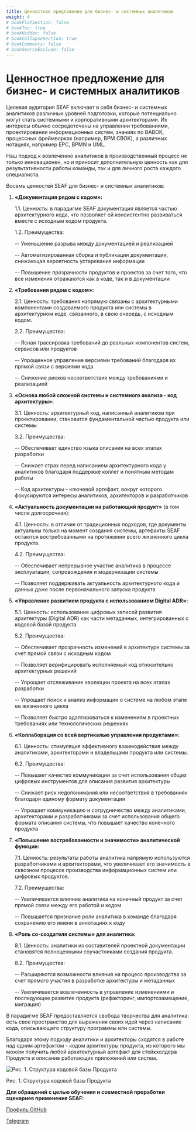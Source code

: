 ```yaml
---
title: Ценностное предложение для бизнес- и системных аналитиков
weight: 4
# bookFlatSection: false
# bookToc: true
# bookHidden: false
# bookCollapseSection: true
# bookComments: false
# bookSearchExclude: false
---
```

# Ценностное предложение для бизнес- и системных аналитиков

Целевая аудитория SEAF включает в себя бизнес- и системных аналитиков различных уровней подготовки, которые потенциально могут стать системными и корпоративными архитекторами. Их интересы обычно сосредоточены на управлении требованиями, проектировании информационных систем, знаниях по BABOK, процессных фреймворках (например, BPM CBOK), а различных нотациях, например EPC, BPMN и UML.

Наш подход к вовлечению аналитиков в производственный процесс не только инновационен, но и приносит дополнительную ценность как для результативности работы команды, так и для личного роста каждого специалиста.

Восемь ценностей SEAF для бизнес- и системных аналитиков:
1.	**«Документация рядом с кодом»:**

    1.1.	Ценность: в парадигме SEAF документация является частью архитектурного кода, что позволяет ей консистентно развиваться вместе с исходным кодом продукта.

    1.2.	Преимущества:

      -- Уменьшение разрыва между документацией и реализацией

      -- Автоматизированная сборка и публикация документации, снижающая вероятность устаревания информации

      -- Повышение прозрачности продуктов и проектов за счет того, что все изменения отражаются как в коде, так и в документации

2.	**«Требования рядом с кодом»:**

    2.1.	Ценность: требования напрямую связаны с архитектурными компонентами создаваемого продукта или системы в архитектурном коде, связанного, в свою очередь, с исходным кодом.

    2.2.	Преимущества:

       -- Ясная трассировка требований до реальных компонентов систем, сервисов или продуктов

       -- Упрощенное управление версиями требований благодаря их прямой связи с версиями кода

       -- Снижение рисков несоответствия между требованиями и реализацией

3.	**«Основа любой сложной системы и системного анализа - код архитектуры»:**

    3.1.	Ценность: архитектурный код, написанный аналитиком при проектировании, становится фундаментальной частью продукта или системы

    3.2.	Преимущества:

       -- Обеспечивает единство языка описания на всех этапах разработки

       -- Снижает страх перед написанием архитектурного кода у аналитиков благодаря поддержке коллег и понятным методам работы

       -- Код архитектуры – ключевой артефакт, вокруг которого фокусируются интересы аналитиков, архитекторов и разработчиков

4.	**«Актуальность документации на работающий продукт»** (в том числе долгосрочная):

    4.1.	Ценность: в отличие от традиционных подходов, где документы актуальны только на момент создания системы, артефакты SEAF остаются востребованными на протяжении всего жизненного цикла продукта.

    4.2.	Преимущества:

       -- Обеспечивает непрерывное участие аналитика в процессе эксплуатации, сопровождения и модернизации системы

       -- Позволяет поддерживать актуальность архитектурного кода и данных даже после первоначального запуска продукта

5.	**«Управление развитием продукта с использованием Digital ADR»:**

    5.1.	Ценность: использование цифровых записей развития архитектуры (Digital ADR) как части метаданных, интегрированных с кодовой базой продукта.

    5.2.	Преимущества:

       -- Обеспечивает прозрачность изменений в архитектуре системы за счет прямой связи с исходным кодом

       -- Позволяет верифицировать исполняемый код относительно архитектурных решений

       -- Упрощает отслеживание эволюции проекта на всех этапах разработки

       -- Упрощает поиск и анализ информации о системе на любом этапе ее жизненного цикла

       -- Позволяет быстро адаптироваться к изменениям в проектных требованиях или технологических решениях

6.	**«Коллаборация со всей вертикалью управления продуктами»:**

    6.1.	Ценность: стимуляция эффективного взаимодействия между аналитиками, архитекторами и владельцами продукта или системы.

    6.2.	Преимущества:

       -- Повышает качество коммуникации за счет использования общих цифровых инструментов для описания развития архитектуры

       -- Снижает риск недопонимания или несоответствия в требованиях благодаря единому формату документации

       -- Упрощает коммуникацию и сотрудничество между аналитиками, архитекторами и разработчиками за счет использования общего формата описания системы, что повышает качество конечного продукта

7.	**«Повышение востребованности и значимости» аналитической функции:**

    7.1.	Ценность: результаты работы аналитика напрямую используются разработчиками и архитекторами, что увеличивает его значимость в сквозном процессе производства информационных систем или цифровых продуктов.

    7.2.	Преимущества:

       -- Увеличивается влияние аналитика на конечный продукт за счет прямой связи между его работой и кодом

       -- Повышается признание роли аналитика в команде благодаря сохранению его имени в аннотациях к коду

8.	**«Роль со-создателя системы» для аналитика:**

    8.1.	Ценность: аналитики из составителей проектной документации становятся полноценными соучастниками создания продукта.

    8.2.	Преимущества:

       -- Расширяются возможности влияния на процесс производства за счет прямого участия в разработке архитектуры и метаданных

       -- Увеличивается вовлеченность в управление изменениями и последующее развитие продукта (рефакторинг, импортозамещение, миграция)

В парадигме SEAF предоставляется свобода творчества для аналитика: есть свое пространство для выражения своих идей через написание кода, описывающего структуру программы или системы.

Благодаря этому подходу аналитики и архитекторы сходятся в работе над одним артефактом - кодом архитектуры продукта, из которого мы можем получить любой архитектурный артефакт для стейкхолдера Продукта и описание работающих приложений или систем.

![Рис. 1. Структура кодовой базы Продукта](/ProductCode.png)

Рис. 1. Структура кодовой базы Продукта

**Для обращений с целью обучения и совместной проработки сценариев применения SEAF:**

[Профиль GitHub](https://github.com/Scicommunity "Профиль GitHub")

[Telegram](https://t.me/sci_community "Telegram")





